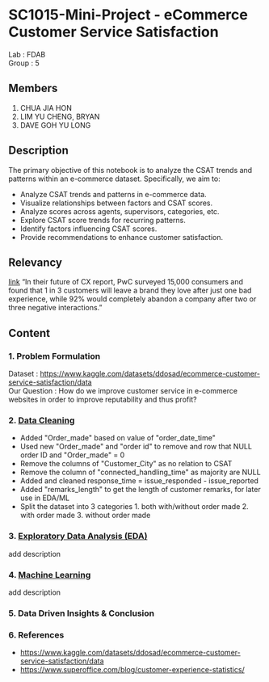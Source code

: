 # SC1015-Mini-Project - eCommerce Customer Service Satisfaction
Lab : FDAB\
Group : 5

Members 
--
1. CHUA JIA HON
2. LIM YU CHENG, BRYAN
3. DAVE GOH YU LONG

Description
--
The primary objective of this notebook is to analyze the CSAT trends and patterns within an e-commerce dataset. Specifically, we aim to:
- Analyze CSAT trends and patterns in e-commerce data.
- Visualize relationships between factors and CSAT scores.
- Analyze scores across agents, supervisors, categories, etc.
- Explore CSAT score trends for recurring patterns.
- Identify factors influencing CSAT scores.
- Provide recommendations to enhance customer satisfaction.

Relevancy
--
[link](https://www.superoffice.com/blog/customer-experience-statistics/) “In their future of CX report, PwC surveyed 15,000 consumers and found that 1 in 3 customers will leave a brand they love after just one bad experience, while 92% would completely abandon a company after two or three negative interactions.”


Content
--
### 1. Problem Formulation
Dataset : https://www.kaggle.com/datasets/ddosad/ecommerce-customer-service-satisfaction/data \
Our Question : How do we improve customer service in e-commerce websites in order to improve reputability and thus profit?

### 2. [Data Cleaning](cleantest.ipynb)
- Added "Order_made" based on value of "order_date_time"
- Used new "Order_made" and "order id" to remove and row that NULL order ID and "Order_made" = 0
- Remove the columns of "Customer_City" as no relation to CSAT
- Remove the column of "connected_handling_time" as majority are NULL
- Added and cleaned response_time = issue_responded - issue_reported
- Added "remarks_length" to get the length of customer remarks, for later use in EDA/ML
- Split the dataset into 3 categories 1. both with/without order made 2. with order made 3. without order made

### 3. [Exploratory Data Analysis (EDA)](edatest.ipynb)
add description
### 4. [Machine Learning](mltest.ipynb)
add description
### 5. Data Driven Insights & Conclusion
### 6. References 
- https://www.kaggle.com/datasets/ddosad/ecommerce-customer-service-satisfaction/data
- https://www.superoffice.com/blog/customer-experience-statistics/


